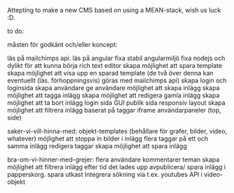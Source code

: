 Attepting to make a new CMS based on using a MEAN-stack, wish us luck :D.


to do: 

måsten för godkänt och/eller koncept:

läs på mailchimps api.
läs på angular
fixa stabil angularmiljö
fixa nodejs och dylikt för att kunna börja
rich text editor
skapa möjlighet att spara template
skapa möjlighet att visa upp en sparad template
(de två över denna kan eventuellt (läs. förhoppningsvis) göras med mailchimps api)
skapa login och loginsida
skapa användare
ge användare möjlighet att skapa inlägg
skapa möjlighet att tagga inlägg
skapa möjlighet att redigera gamla inlägg
skapa möjlighet att ta bort inlägg
login sida
GUI
publik sida
responsiv layout
skapa möjlighet att filtrera inlägg baserat på taggar
iframe
användarpaneler (top, side)

saker-vi-vill-hinna-med:
objekt-templates (behållare för grafer, bilder, video, whatever)
möjlighet att stoppa in bilder i inlägg
flera taggar på ett och samma inlägg
redigera taggar
skapa möjlighet att spara inlägg

bra-om-vi-hinner-med-grejer:
flera användare
kommentarer
teman
skapa möjlighet att filtrera inlägg efter tid det lades upp
avpublicera/ spara inlägg i papperskorg.
spara utkast
Integrera sökning via t.ex. youtubes API i video-objekt
